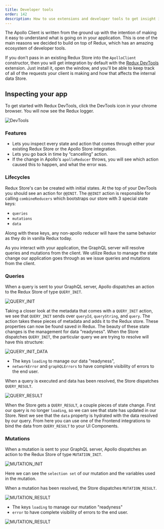 ```yaml
---
title: Developer tools
order: 142
description: How to use extensions and developer tools to get insight into what your app is doing.
---
```


The Apollo Client is written from the ground up with the intention of making it easy to understand what is going on in your application. This is one of the main reasons we decided to build on top of Redux, which has an amazing ecosystem of developer tools.

If you don't pass in an existing Redux Store into the `ApolloClient` constructor, then you will get integration by default with the [Redux DevTools](https://chrome.google.com/webstore/detail/redux-devtools/lmhkpmbekcpmknklioeibfkpmmfibljd?hl=en) extension. Just install it, open the window, and you'll be able to keep track of all of the requests your client is making and how that affects the internal data Store.

<h2 id="demo">Inspecting your app</h2>

To get started with Redux DevTools, click the DevTools icon in your chrome browser. You will now see the Redux logger.

![DevTools](../assets/devtools/devtools.png)

### Features

* Lets you inspect every state and action that comes through either your existing Redux Store or the Apollo Store integration.
* Lets you go back in time by “cancelling” action.
* If the change in Apollo's `apolloReducer` throws, you will see which action caused this to happen, and what the error was.

### Lifecycles 

Redux Store's can be created with initial states. At the top of your DevTools you should see an action for `@@INIT`. The `@@INIT` action is responsible for calling `combineReducers` which bootstraps our store with 3 special state keys:

* `queries` 
* `mutations`
* `data`

Along with these keys, any non-apollo reducer will have the same behavior as they do in vanilla Redux today. 

As you interact with your application, the GraphQL server will resolve queries and mutations from the client. We utilize Redux to manage the state change our application goes through as we issue queries and mutations from the client.
  
### Queries

When a query is sent to your GraphQL server, Apollo dispatches an action to the Redux Store of type `QUERY_INIT`.

![QUERY_INIT](../assets/devtools/query-init.png)

Taking a closer look at the metadata that comes with a `QUERY_INIT` action, we see that `QUERY_INIT` sends over `queryId`, `queryString`, and `query`. The action takes these pieces of metadata and adds it to the Redux store. These properties can now be found saved in Redux. 
The beauty of these state changes is the management for data "readyness". When the Store dispatches `QUERY_INIT`, the particular query we are trying to resolve will have this structure:

![QUERY_INIT_DATA](../assets/devtools/query-init-data.png)

* The keys `loading` to manage our data "readyness", 
* `networkError` and `graphQLErrors` to have complete visibility of errors to the end user.

When a query is executed and data has been resolved, the Store dispatches `QUERY_RESULT`.

![QUERY_RESULT](../assets/devtools/query-result.png)

When the Store gets a `QUERY_RESULT`, a couple pieces of state change. First our query is no longer `loading`, so we can see that state has updated in our Store. Next we see that the `data` property is hydrated with the data resolved by our query. From here you can use one of the Frontend integrations to bind the data from `QUERY_RESULT` to your UI Components. 

### Mutations

When a mutation is sent to your GraphQL server, Apollo dispatches an action to the Redux Store of type `MUTATION_INIT`.

![MUTATION_INIT](../assets/devtools/mutation-init.png)

Here we can see the `selection set` of our mutation and the variables used in the mutation. 

When a mutation has been resolved, the Store dispatches `MUTATION_RESULT`. 

![MUTATION_RESULT](../assets/devtools/mutation-result.png)

* The keys `loading` to manage our mutation "readyness" 
* `error` to have complete visibility of errors to the end user.

![MUTATION_RESULT](../assets/devtools/mutation-result-data.png)
